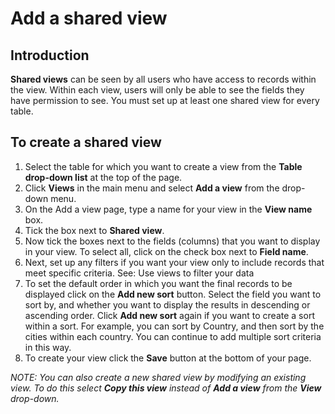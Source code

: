 

# Add a shared view

## Introduction

**Shared views** can be seen by all users who have access to records within the view. Within each view, users will only be able to see the fields they have permission to see. You must set up at least one shared view for every table.

## To create a shared view

1. Select the table for which you want to create a view from the **Table drop-down list** at the top of the page.
2. Click **Views** in the main menu and select **Add a view** from the drop-down menu.
3. On the Add a view page, type a name for your view in the **View name** box.
4. Tick the box next to **Shared view**.
5. Now tick the boxes next to the fields (columns) that you want to display in your view. To select all, click on the check box next to **Field name**.
6. Next, set up any filters if you want your view only to include records that meet specific criteria. See: Use views to filter your data
7. To set the default order in which you want the final records to be displayed click on the **Add new sort** button. Select the field you want to sort by, and whether you want to display the results in descending or ascending order. Click **Add new sort** again if you want to create a sort within a sort. For example, you can sort by Country, and then sort by the cities within each country. You can continue to add multiple sort criteria in this way.
8. To create your view click the **Save** button at the bottom of your page.

*NOTE: You can also create a new shared view by modifying an existing view. To do this select **Copy this view** instead of **Add a view** from the **View** drop-down.*